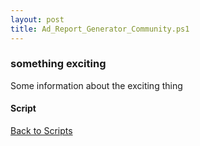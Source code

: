 ```yaml
---
layout: post
title: Ad_Report_Generator_Community.ps1
---
```


### something exciting

Some information about the exciting thing

#### Script

<script src="https://gist-it.appspot.com/github.com/BanterBoy/scripts-blog/blob/master/PowerShell/scripts/activeDirectory/Ad_Report_Generator_Community.ps1" crossorigin="anonymous"></script>

<a href="/menu/_pages/scripts.html">Back to Scripts</a>
